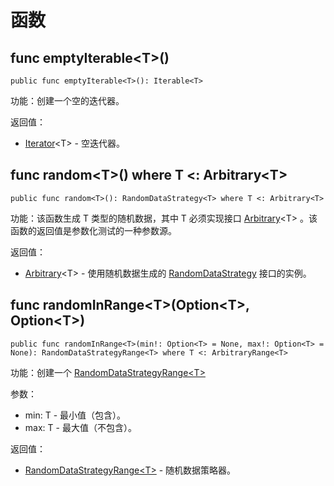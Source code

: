 # 函数

## func emptyIterable\<T>()

```cangjie
public func emptyIterable<T>(): Iterable<T>
```

功能：创建一个空的迭代器。

返回值：

- [Iterator](../../core/core_package_api/core_package_interfaces.md#interface-iterablee)\<T> - 空迭代器。

## func random\<T>() where T <: Arbitrary\<T>

```cangjie
public func random<T>(): RandomDataStrategy<T> where T <: Arbitrary<T>
```

功能：该函数生成 T 类型的随机数据，其中 T 必须实现接口 [Arbitrary](./unittest_prop_test_package_interfaces.md#interface-arbitrary)\<T> 。该函数的返回值是参数化测试的一种参数源。

返回值：

- [Arbitrary](./unittest_prop_test_package_interfaces.md#interface-arbitrary)\<T> - 使用随机数据生成的 [RandomDataStrategy](../../unittest/unittest_package_api/unittest_package_classes.md#class-randomdatastrategyt) 接口的实例。

## func randomInRange\<T>(Option\<T>, Option\<T>)

```cangjie
public func randomInRange<T>(min!: Option<T> = None, max!: Option<T> = None): RandomDataStrategyRange<T> where T <: ArbitraryRange<T>
```

功能：创建一个 [RandomDataStrategyRange\<T>](../unittest_prop_test_package_api/unittest_prop_test_package_classes.md#class-randomdatastrategyranget)

参数：

- min: T - 最小值（包含）。
- max: T - 最大值（不包含）。

返回值：

- [RandomDataStrategyRange\<T>](../unittest_prop_test_package_api/unittest_prop_test_package_classes.md#class-randomdatastrategyranget) - 随机数据策略器。
